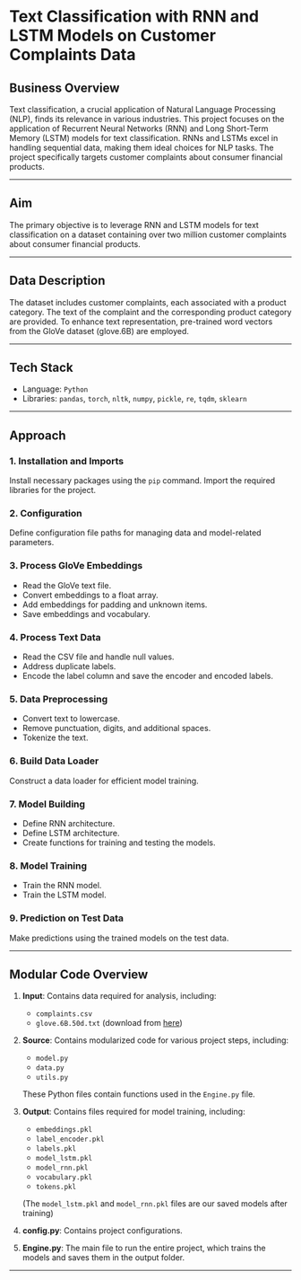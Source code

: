 # Text Classification with RNN and LSTM Models on Customer Complaints Data

## Business Overview

Text classification, a crucial application of Natural Language Processing (NLP), finds its relevance in various industries. This project focuses on the application of Recurrent Neural Networks (RNN) and Long Short-Term Memory (LSTM) models for text classification. RNNs and LSTMs excel in handling sequential data, making them ideal choices for NLP tasks. The project specifically targets customer complaints about consumer financial products.

---

## Aim

The primary objective is to leverage RNN and LSTM models for text classification on a dataset containing over two million customer complaints about consumer financial products.

---

## Data Description

The dataset includes customer complaints, each associated with a product category. The text of the complaint and the corresponding product category are provided. To enhance text representation, pre-trained word vectors from the GloVe dataset (glove.6B) are employed.

---

## Tech Stack

- Language: `Python`
- Libraries: `pandas`, `torch`, `nltk`, `numpy`, `pickle`, `re`, `tqdm`, `sklearn`

---

## Approach

### 1. Installation and Imports

Install necessary packages using the `pip` command. Import the required libraries for the project.

### 2. Configuration

Define configuration file paths for managing data and model-related parameters.

### 3. Process GloVe Embeddings

- Read the GloVe text file.
- Convert embeddings to a float array.
- Add embeddings for padding and unknown items.
- Save embeddings and vocabulary.

### 4. Process Text Data

- Read the CSV file and handle null values.
- Address duplicate labels.
- Encode the label column and save the encoder and encoded labels.

### 5. Data Preprocessing

- Convert text to lowercase.
- Remove punctuation, digits, and additional spaces.
- Tokenize the text.

### 6. Build Data Loader

Construct a data loader for efficient model training.

### 7. Model Building

- Define RNN architecture.
- Define LSTM architecture.
- Create functions for training and testing the models.

### 8. Model Training

- Train the RNN model.
- Train the LSTM model.

### 9. Prediction on Test Data

Make predictions using the trained models on the test data.

---

## Modular Code Overview

1. **Input**: Contains data required for analysis, including:
   - `complaints.csv`
   - `glove.6B.50d.txt` (download from [here](https://nlp.stanford.edu/projects/glove/))

2. **Source**: Contains modularized code for various project steps, including:
   - `model.py`
   - `data.py`
   - `utils.py`

   These Python files contain functions used in the `Engine.py` file.

3. **Output**: Contains files required for model training, including:
   - `embeddings.pkl`
   - `label_encoder.pkl`
   - `labels.pkl`
   - `model_lstm.pkl`
   - `model_rnn.pkl`
   - `vocabulary.pkl`
   - `tokens.pkl`

   (The `model_lstm.pkl` and `model_rnn.pkl` files are our saved models after training)

4. **config.py**: Contains project configurations.

5. **Engine.py**: The main file to run the entire project, which trains the models and saves them in the output folder.

---
